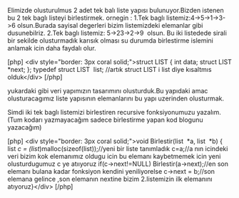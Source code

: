 Elimizde olusturulmus 2 adet tek balı liste yapısı bulunuyor.Bizden istenen bu 2 tek baglı listeyi birlestirmek.
ornegin :
1.Tek baglı listemiz:4-&gt;5-&gt;1-&gt;3-&gt;6 olsun.Burada sayisal degerleri bizim listemizdeki elemanlar gibi dusunebilriz.
2.Tek baglı listemiz: 5-&gt;23-&gt;2-&gt;9  olsun.
Bu iki listedede sirali bir sekilde olusturmadık karısık olması su durumda birlestirme islemini anlamak icin daha faydalı olur.

[php]
&lt;div style=&quot;border: 3px coral solid;&quot;&gt;struct LIST
 {
 int data;
 struct LIST *next;
 };
 typedef struct LIST  list; //artık struct LIST i list diye kısaltmıs olduk&lt;/div&gt;
[/php]

yukardaki gibi veri yapımızın tasarımını olusturduk.Bu yapıdaki amac olusturacagımız liste yapısının elemanlarını bu yapı uzerinden olusturmak.

Simdi iki tek baglı listemizi birlestiren recursive fonksiyonumuzu yazalım.(Tum kodarı yazmayacağım sadece birlestirme yapan kod blogunu yazacağım)

[php]
&lt;div style=&quot;border: 3px coral solid;&quot;&gt;void Birlestir(list  *a, list  *b)
 {
 list *c = (list*)malloc(sizeof(list));//yeni bir liste tanımladık
 c=a;//a nın icindeki veri bizim kok elemanımız oldugu icin bu elemanı kaybetmemek icin yeni olusturdugumuz c ye atııyoruz
 if(c-&gt;next!=NULL)
 Birlestir(a-&gt;next);//en son elemanı bulana kadar fonksiyon kendini yeniliyorelse
 c-&gt;next = b;//son elemana gelince ,son elemanın nextine bizim 2.listemizin ilk elemanını atıyoruz}&lt;/div&gt;
[/php]